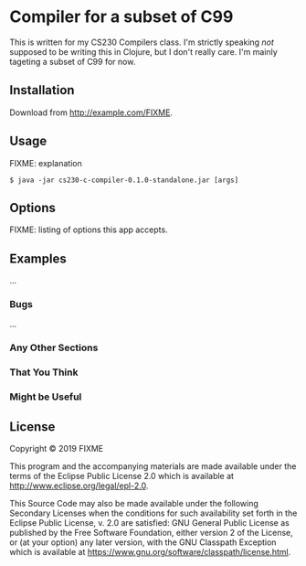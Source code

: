 # Compiler for a subset of C99

This is written for my CS230 Compilers class. I'm strictly speaking _not_
supposed to be writing this in Clojure, but I don't really care. I'm mainly
tageting a subset of C99 for now.

## Installation

Download from http://example.com/FIXME.

## Usage

FIXME: explanation

    $ java -jar cs230-c-compiler-0.1.0-standalone.jar [args]

## Options

FIXME: listing of options this app accepts.

## Examples

...

### Bugs

...

### Any Other Sections
### That You Think
### Might be Useful

## License

Copyright © 2019 FIXME

This program and the accompanying materials are made available under the
terms of the Eclipse Public License 2.0 which is available at
http://www.eclipse.org/legal/epl-2.0.

This Source Code may also be made available under the following Secondary
Licenses when the conditions for such availability set forth in the Eclipse
Public License, v. 2.0 are satisfied: GNU General Public License as published by
the Free Software Foundation, either version 2 of the License, or (at your
option) any later version, with the GNU Classpath Exception which is available
at https://www.gnu.org/software/classpath/license.html.
